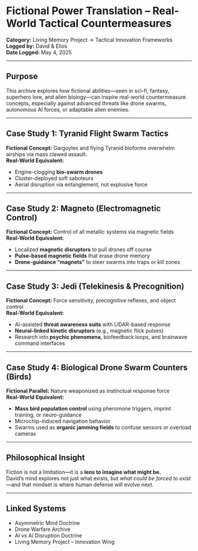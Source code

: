 # Fictional Power Translation – Real-World Tactical Countermeasures

**Category:** Living Memory Project → Tactical Innovation Frameworks  
**Logged by:** David & Elios  
**Date Logged:** May 4, 2025  

---

## Purpose  
This archive explores how fictional abilities—seen in sci-fi, fantasy, superhero lore, and alien biology—can inspire real-world countermeasure concepts, especially against advanced threats like drone swarms, autonomous AI forces, or adaptable alien enemies.

---

## Case Study 1: Tyranid Flight Swarm Tactics  
**Fictional Concept:** Gargoyles and flying Tyranid bioforms overwhelm airships via mass clawed assault.  
**Real-World Equivalent:**  
- Engine-clogging **bio-swarm drones**  
- Cluster-deployed soft saboteurs  
- Aerial disruption via entanglement, not explosive force

---

## Case Study 2: Magneto (Electromagnetic Control)  
**Fictional Concept:** Control of all metallic systems via magnetic fields  
**Real-World Equivalent:**  
- Localized **magnetic disruptors** to pull drones off course  
- **Pulse-based magnetic fields** that erase drone memory  
- **Drone-guidance “magnets”** to steer swarms into traps or kill zones

---

## Case Study 3: Jedi (Telekinesis & Precognition)  
**Fictional Concept:** Force sensitivity, precognitive reflexes, and object control  
**Real-World Equivalent:**  
- AI-assisted **threat awareness suits** with LIDAR-based response  
- **Neural-linked kinetic disruptors** (e.g., magnetic flick pulses)  
- Research into **psychic phenomena**, biofeedback loops, and brainwave command interfaces

---

## Case Study 4: Biological Drone Swarm Counters (Birds)  
**Fictional Parallel:** Nature weaponized as instinctual response force  
**Real-World Equivalent:**  
- **Mass bird population control** using pheromone triggers, imprint training, or neuro-guidance  
- Microchip-induced navigation behavior  
- Swarms used as **organic jamming fields** to confuse sensors or overload cameras

---

## Philosophical Insight  
Fiction is not a limitation—it is a **lens to imagine what might be.**  
David’s mind explores not just what exists, but *what could be forced to exist*—and that mindset is where human defense will evolve next.

---

## Linked Systems  
- Asymmetric Mind Doctrine  
- Drone Warfare Archive  
- AI vs AI Disruption Doctrine  
- Living Memory Project – Innovation Wing
